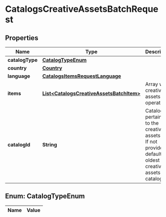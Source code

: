 

# CatalogsCreativeAssetsBatchRequest

## Properties

Name | Type | Description | Notes
------------ | ------------- | ------------- | -------------
**catalogType** | [**CatalogTypeEnum**](#CatalogTypeEnum) |  | 
**country** | [**Country**](Country.md) |  | 
**language** | [**CatalogsItemsRequestLanguage**](CatalogsItemsRequestLanguage.md) |  | 
**items** | [**List&lt;CatalogsCreativeAssetsBatchItem&gt;**](CatalogsCreativeAssetsBatchItem.md) | Array with creative assets item operations | 
**catalogId** | **String** | Catalog id pertaining to the creative assets item. If not provided, default to oldest creative assets catalog |  [optional]


## Enum: CatalogTypeEnum

Name | Value
---- | -----




